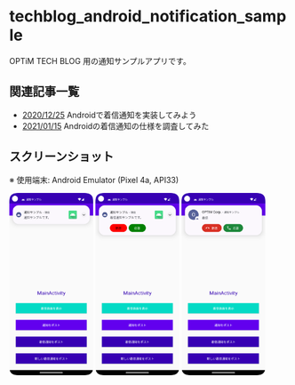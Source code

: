 # techblog_android_notification_sample

OPTiM TECH BLOG 用の通知サンプルアプリです。

## 関連記事一覧

* [2020/12/25](https://tech-blog.optim.co.jp/entry/2020/12/25/100000) Androidで着信通知を実装してみよう
* [2021/01/15](https://tech-blog.optim.co.jp/entry/2021/01/15/130000) Androidの着信通知の仕様を調査してみた

## スクリーンショット

※ 使用端末: Android Emulator (Pixel 4a, API33)

<img src="./image/normal_notification.png" width="30%"> <img src="./image/call_notification.png" width="30%"> <img src="./image/new_call_notification.png" width="30%">
